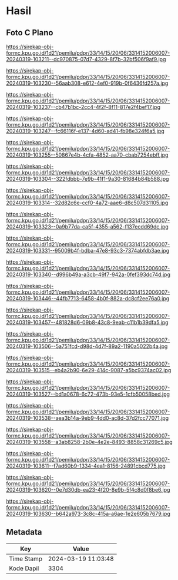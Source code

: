 # Hasil

## Foto C Plano

https://sirekap-obj-formc.kpu.go.id/1d21/pemilu/pdpr/33/14/15/20/06/3314152006007-20240319-103211--dc970875-07d7-4329-8f7b-32bf506f9af9.jpg

https://sirekap-obj-formc.kpu.go.id/1d21/pemilu/pdpr/33/14/15/20/06/3314152006007-20240319-103230--56aab308-e612-4ef0-919b-0f6436fd257a.jpg

https://sirekap-obj-formc.kpu.go.id/1d21/pemilu/pdpr/33/14/15/20/06/3314152006007-20240319-103237--cb47b1bc-2cc4-4f2f-8f11-817e2f4bef17.jpg

https://sirekap-obj-formc.kpu.go.id/1d21/pemilu/pdpr/33/14/15/20/06/3314152006007-20240319-103247--fc66116f-e137-4d60-ad41-fb98e324f6a5.jpg

https://sirekap-obj-formc.kpu.go.id/1d21/pemilu/pdpr/33/14/15/20/06/3314152006007-20240319-103255--50867e4b-4cfa-4852-aa70-cbab7254ebff.jpg

https://sirekap-obj-formc.kpu.go.id/1d21/pemilu/pdpr/33/14/15/20/06/3314152006007-20240319-103304--322fdbbb-7e9b-41f1-9a30-81684b84b588.jpg

https://sirekap-obj-formc.kpu.go.id/1d21/pemilu/pdpr/33/14/15/20/06/3314152006007-20240319-103314--32d82c6e-ccf0-4a72-aae6-d8c507d31105.jpg

https://sirekap-obj-formc.kpu.go.id/1d21/pemilu/pdpr/33/14/15/20/06/3314152006007-20240319-103323--0a9b77da-ca5f-4355-a562-f137ecdd69dc.jpg

https://sirekap-obj-formc.kpu.go.id/1d21/pemilu/pdpr/33/14/15/20/06/3314152006007-20240319-103331--95009b4f-bdba-47e8-93c3-7374abfdb3ae.jpg

https://sirekap-obj-formc.kpu.go.id/1d21/pemilu/pdpr/33/14/15/20/06/3314152006007-20240319-103340--d996b49a-a3cb-49f7-942a-0fef393dc74d.jpg

https://sirekap-obj-formc.kpu.go.id/1d21/pemilu/pdpr/33/14/15/20/06/3314152006007-20240319-103446--44fb7713-6458-4b0f-882a-dc8cf2ee76a0.jpg

https://sirekap-obj-formc.kpu.go.id/1d21/pemilu/pdpr/33/14/15/20/06/3314152006007-20240319-103457--481828d6-09b8-43c8-9eab-c11b1b39dfa5.jpg

https://sirekap-obj-formc.kpu.go.id/1d21/pemilu/pdpr/33/14/15/20/06/3314152006007-20240319-103506--5a751fcd-d98d-4d7f-89a2-1190a5022b4a.jpg

https://sirekap-obj-formc.kpu.go.id/1d21/pemilu/pdpr/33/14/15/20/06/3314152006007-20240319-103515--eb4a2b90-6e29-414c-9087-a5bc9374ac02.jpg

https://sirekap-obj-formc.kpu.go.id/1d21/pemilu/pdpr/33/14/15/20/06/3314152006007-20240319-103527--bd1a0678-6c72-473b-93e5-1cfb50058bed.jpg

https://sirekap-obj-formc.kpu.go.id/1d21/pemilu/pdpr/33/14/15/20/06/3314152006007-20240319-103538--aea3b14a-9eb9-4dd0-ac8d-37d2fcc77071.jpg

https://sirekap-obj-formc.kpu.go.id/1d21/pemilu/pdpr/33/14/15/20/06/3314152006007-20240319-103558--a3ab8258-2b0e-4e2e-8493-8858c31269c5.jpg

https://sirekap-obj-formc.kpu.go.id/1d21/pemilu/pdpr/33/14/15/20/06/3314152006007-20240319-103611--f7ad60b9-1334-4ea1-8156-24891cbcd775.jpg

https://sirekap-obj-formc.kpu.go.id/1d21/pemilu/pdpr/33/14/15/20/06/3314152006007-20240319-103620--0e7d30db-ea23-4f20-8e9b-5f4c8d0f8be6.jpg

https://sirekap-obj-formc.kpu.go.id/1d21/pemilu/pdpr/33/14/15/20/06/3314152006007-20240319-103630--b642a973-3c8c-415a-a6ae-1e2e605b7679.jpg


## Metadata

| Key        | Value               |
| ---------- | ------------------- |
| Time Stamp | 2024-03-19 11:03:48 |
| Kode Dapil | 3304                |



